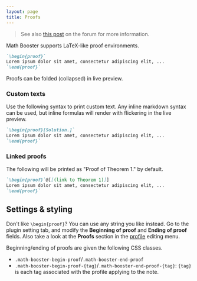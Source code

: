 ```yaml
---
layout: page
title: Proofs
---
```


> See also [this post](https://forum.obsidian.md/t/new-plugin-math-booster-take-mathematical-notes-just-as-in-latex/65089/3?u=ush) on the forum for more information.

Math Booster supports LaTeX-like proof environments.

```markdown
`\begin{proof}`
Lorem ipsum dolor sit amet, consectetur adipiscing elit, ...
`\end{proof}`
```

Proofs can be folded (collapsed) in live preview.

### Custom texts

Use the following syntax to print custom text. 
Any inline markdown syntax can be used, but inline formulas will render with flickering in the live preview.

```markdown
`\begin{proof}[Solution.]`
Lorem ipsum dolor sit amet, consectetur adipiscing elit, ...
`\end{proof}`
```

### Linked proofs

The following will be printed as "Proof of Theorem 1." by default.

```markdown
`\begin{proof}`@[[(link to Theorem 1)]]
Lorem ipsum dolor sit amet, consectetur adipiscing elit, ...
`\end{proof}`
```

## Settings & styling

Don't like `\begin{proof}`? You can use any string you like instead. Go to the plugin setting tab, and modify the **Beginning of proof** and **Ending of proof** fields. Also take a look at the **Proofs** section in the [profile](context-settings#profile) editing menu.

Beginning/ending of proofs are given the following CSS classes.

- `.math-booster-begin-proof`/`.math-booster-end-proof`
- `.math-booster-begin-proof-{tag}`/`.math-booster-end-proof-{tag}`: `{tag}` is each tag associated with the profile applying to the note.
